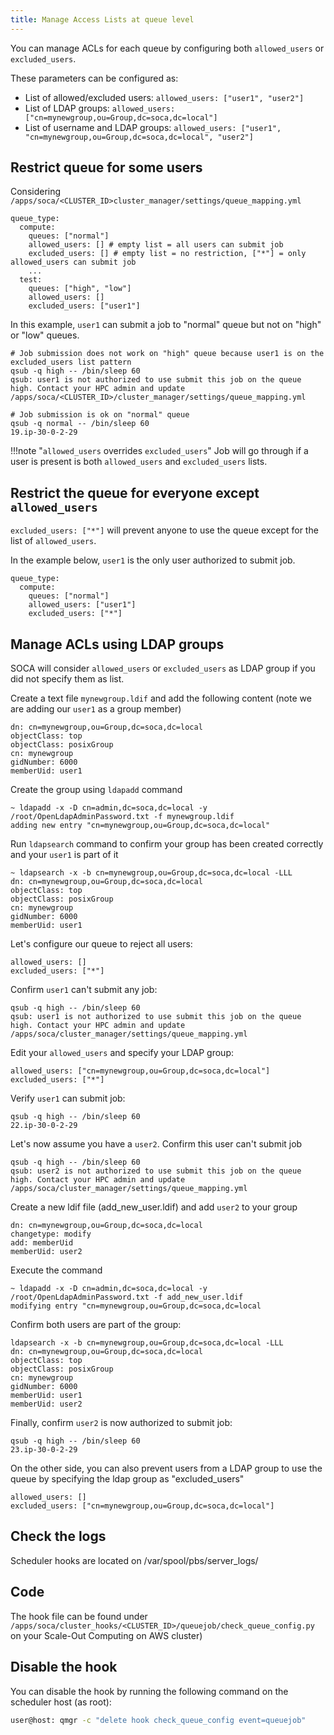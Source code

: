 ```yaml
---
title: Manage Access Lists at queue level
---
```


You can manage ACLs for each queue by configuring both `allowed_users` or `excluded_users`. 

These parameters can be configured as:

 - List of allowed/excluded users: `allowed_users: ["user1", "user2"]`
 - List of LDAP groups: `allowed_users: ["cn=mynewgroup,ou=Group,dc=soca,dc=local"]`
 - List of username and LDAP groups: `allowed_users: ["user1", "cn=mynewgroup,ou=Group,dc=soca,dc=local", "user2"]`

## Restrict queue for some users

Considering `/apps/soca/<CLUSTER_ID>cluster_manager/settings/queue_mapping.yml`
```
queue_type:
  compute:
    queues: ["normal"]
    allowed_users: [] # empty list = all users can submit job 
    excluded_users: [] # empty list = no restriction, ["*"] = only allowed_users can submit job
    ... 
  test:
    queues: ["high", "low"]
    allowed_users: [] 
    excluded_users: ["user1"] 
```

In this example, `user1` can submit a job to "normal" queue but not on "high" or "low" queues.

~~~console
# Job submission does not work on "high" queue because user1 is on the excluded_users list pattern
qsub -q high -- /bin/sleep 60
qsub: user1 is not authorized to use submit this job on the queue high. Contact your HPC admin and update /apps/soca/<CLUSTER_ID>/cluster_manager/settings/queue_mapping.yml

# Job submission is ok on "normal" queue
qsub -q normal -- /bin/sleep 60
19.ip-30-0-2-29
~~~

!!!note "`allowed_users` overrides `excluded_users`"
    Job will go through if a user is present is both `allowed_users` and `excluded_users` lists.

## Restrict the queue for everyone except `allowed_users`

`excluded_users: ["*"]` will prevent anyone to use the queue except for the list of `allowed_users`. 

In the example below, `user1` is the only user authorized to submit job.

```
queue_type:
  compute:
    queues: ["normal"]
    allowed_users: ["user1"]
    excluded_users: ["*"]
```


## Manage ACLs using LDAP groups

SOCA will consider `allowed_users` or `excluded_users` as LDAP group if you did not specify them as list.

Create a text file `mynewgroup.ldif` and add the following content (note we are adding our `user1` as a group member)

~~~console hl_lines="6"
dn: cn=mynewgroup,ou=Group,dc=soca,dc=local
objectClass: top
objectClass: posixGroup
cn: mynewgroup
gidNumber: 6000
memberUid: user1
~~~

Create the group using `ldapadd` command

~~~console
~ ldapadd -x -D cn=admin,dc=soca,dc=local -y /root/OpenLdapAdminPassword.txt -f mynewgroup.ldif
adding new entry "cn=mynewgroup,ou=Group,dc=soca,dc=local"
~~~

Run `ldapsearch` command to confirm your group has been created correctly and your `user1` is part of it

~~~console hl_lines="7"
~ ldapsearch -x -b cn=mynewgroup,ou=Group,dc=soca,dc=local -LLL
dn: cn=mynewgroup,ou=Group,dc=soca,dc=local
objectClass: top
objectClass: posixGroup
cn: mynewgroup
gidNumber: 6000
memberUid: user1
~~~

Let's configure our queue to reject all users:

~~~console
allowed_users: []
excluded_users: ["*"]
~~~

Confirm `user1` can't submit any job:

~~~console
qsub -q high -- /bin/sleep 60
qsub: user1 is not authorized to use submit this job on the queue high. Contact your HPC admin and update /apps/soca/cluster_manager/settings/queue_mapping.yml
~~~

Edit your `allowed_users` and specify your LDAP group:

~~~
allowed_users: ["cn=mynewgroup,ou=Group,dc=soca,dc=local"]
excluded_users: ["*"]
~~~

Verify `user1` can submit job:
~~~
qsub -q high -- /bin/sleep 60
22.ip-30-0-2-29
~~~

Let's now assume you have a `user2`. Confirm this user can't submit job

~~~
qsub -q high -- /bin/sleep 60
qsub: user2 is not authorized to use submit this job on the queue high. Contact your HPC admin and update /apps/soca/cluster_manager/settings/queue_mapping.yml
~~~

Create a new ldif file (add_new_user.ldif) and add `user2` to your group
~~~ hl_lines="3 4"
dn: cn=mynewgroup,ou=Group,dc=soca,dc=local
changetype: modify
add: memberUid
memberUid: user2
~~~

Execute the command
~~~console
~ ldapadd -x -D cn=admin,dc=soca,dc=local -y /root/OpenLdapAdminPassword.txt -f add_new_user.ldif
modifying entry "cn=mynewgroup,ou=Group,dc=soca,dc=local
~~~

Confirm both users are part of the group:
~~~console hl_lines="7 8"
ldapsearch -x -b cn=mynewgroup,ou=Group,dc=soca,dc=local -LLL
dn: cn=mynewgroup,ou=Group,dc=soca,dc=local
objectClass: top
objectClass: posixGroup
cn: mynewgroup
gidNumber: 6000
memberUid: user1
memberUid: user2
~~~

Finally, confirm `user2` is now authorized to submit job:
~~~
qsub -q high -- /bin/sleep 60
23.ip-30-0-2-29
~~~

On the other side, you can also prevent users from a LDAP group to use the queue by specifying the ldap group as "excluded_users"
~~~
allowed_users: []
excluded_users: ["cn=mynewgroup,ou=Group,dc=soca,dc=local"]
~~~

## Check the logs
Scheduler hooks are located on /var/spool/pbs/server_logs/

## Code
The hook file can be found under `/apps/soca/cluster_hooks/<CLUSTER_ID>/queuejob/check_queue_config.py` on your Scale-Out Computing on AWS cluster)

## Disable the hook
You can disable the hook by running the following command on the scheduler host (as root):
~~~bash
user@host: qmgr -c "delete hook check_queue_config event=queuejob"
~~~